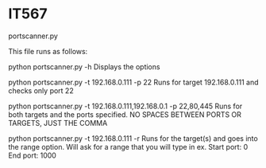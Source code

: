# IT567
portscanner.py

This file runs as follows:

python portscanner.py -h
  Displays the options

python portscanner.py -t 192.168.0.111 -p 22
  Runs for target 192.168.0.111 and checks only port 22

python portscanner.py -t 192.168.0.111,192.168.0.1 -p 22,80,445
  Runs for both targets and the ports specified. NO SPACES BETWEEN PORTS OR TARGETS, JUST THE COMMA

python portscanner.py -t 192.168.0.111 -r
  Runs for the target(s) and goes into the range option. Will ask for a range that you will type in
  ex. Start port: 0
      End port: 1000
